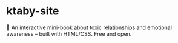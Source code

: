 # ktaby-site
📖 An interactive mini-book about toxic relationships and emotional awareness – built with HTML/CSS. Free and open.
